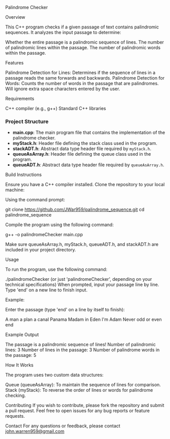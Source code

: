 Palindrome Checker

Overview

This C++ program checks if a given passage of text contains palindromic sequences. It analyzes the input passage to determine:

Whether the entire passage is a palindromic sequence of lines.
The number of palindromic lines within the passage.
The number of palindromic words within the passage.

Features

Palindrome Detection for Lines: Determines if the sequence of lines in a passage reads the same forwards and backwards.
Palindrome Detection for Words: Counts the number of words in the passage that are palindromes.
Will ignore extra space characters entered by the user.

Requirements

C++ compiler (e.g., g++)
Standard C++ libraries

### Project Structure

- **main.cpp**: The main program file that contains the implementation of the palindrome checker.
- **myStack.h**: Header file defining the stack class used in the program.
- **stackADT.h**: Abstract data type header file required by `myStack.h`.
- **queueAsArray.h**: Header file defining the queue class used in the program.
- **queueADT.h**: Abstract data type header file required by `queueAsArray.h`.

Build Instructions

Ensure you have a C++ compiler installed.
Clone the repository to your local machine:

Using the command prompt:

git clone https://github.com/JWar959/palindrome_sequence.git
cd palindrome_sequence

Compile the program using the following command:

g++ -o palindromeChecker main.cpp

Make sure queueAsArray.h, myStack.h, queueADT.h, and stackADT.h are included in your project directory.

Usage

To run the program, use the following command:

./palindromeChecker (or just 'palindromeChecker', depending on your technical specifications)
When prompted, input your passage line by line. Type 'end' on a new line to finish input.

Example:

Enter the passage (type 'end' on a line by itself to finish):

A man a plan a canal Panama
Madam in Eden I'm Adam
Never odd or even
end

Example Output

The passage is a palindromic sequence of lines!
Number of palindromic lines: 3
Number of lines in the passage: 3
Number of palindrome words in the passage: 5

How It Works

The program uses two custom data structures:

Queue (queueAsArray): To maintain the sequence of lines for comparison.
Stack (myStack): To reverse the order of lines or words for palindrome checking.

Contributing
If you wish to contribute, please fork the repository and submit a pull request. Feel free to open issues for any bug reports or feature requests.

Contact
For any questions or feedback, please contact john.warren959@gmail.com
